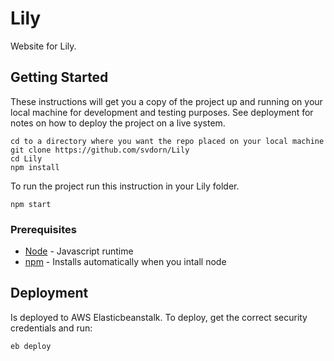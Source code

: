 # Lily
Website for Lily.

## Getting Started

These instructions will get you a copy of the project up and running on your local machine for development and testing purposes. See deployment for notes on how to deploy the project on a live system.
```
cd to a directory where you want the repo placed on your local machine
git clone https://github.com/svdorn/Lily
cd Lily
npm install
```
To run the project run this instruction in your Lily folder.
```
npm start
```
### Prerequisites

* [Node](https://nodejs.org/en/) - Javascript runtime
* [npm](https://www.npmjs.com/) - Installs automatically when you intall node

## Deployment

Is deployed to AWS Elasticbeanstalk.
To deploy, get the correct security credentials and run:
```
eb deploy
```
